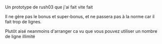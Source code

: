 Un prototype de rush03 que j'ai fait vite fait

Il ne gère pas le bonus et super-bonus, et ne passera pas à la norme car il fait trop de lignes.

Plutôt aisé neanmoins d'arranger ca vu que vous pouvez utiliser un nombre de ligne illimité
